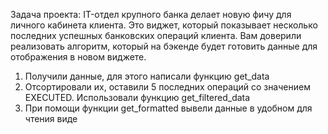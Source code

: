 Задача проекта:
IT-отдел крупного банка делает новую фичу для личного кабинета клиента. Это виджет, который показывает несколько последних успешных банковских операций клиента. Вам доверили реализовать алгоритм, который на бэкенде будет готовить данные для отображения в новом виджете.

1. Получили данные, для этого написали функцию get_data
2. Отсортировали их, оставили 5 последних операций со значением EXECUTED. Использовали функцию get_filtered_data
3. При помощи функции get_formatted вывели данные в удобном для чтения виде